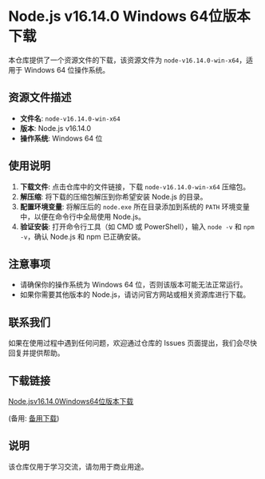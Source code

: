 # Node.js v16.14.0 Windows 64位版本下载

本仓库提供了一个资源文件的下载，该资源文件为 `node-v16.14.0-win-x64`，适用于 Windows 64 位操作系统。

## 资源文件描述

- **文件名**: `node-v16.14.0-win-x64`
- **版本**: Node.js v16.14.0
- **操作系统**: Windows 64 位

## 使用说明

1. **下载文件**: 点击仓库中的文件链接，下载 `node-v16.14.0-win-x64` 压缩包。
2. **解压缩**: 将下载的压缩包解压到你希望安装 Node.js 的目录。
3. **配置环境变量**: 将解压后的 `node.exe` 所在目录添加到系统的 `PATH` 环境变量中，以便在命令行中全局使用 Node.js。
4. **验证安装**: 打开命令行工具（如 CMD 或 PowerShell），输入 `node -v` 和 `npm -v`，确认 Node.js 和 npm 已正确安装。

## 注意事项

- 请确保你的操作系统为 Windows 64 位，否则该版本可能无法正常运行。
- 如果你需要其他版本的 Node.js，请访问官方网站或相关资源库进行下载。

## 联系我们

如果在使用过程中遇到任何问题，欢迎通过仓库的 Issues 页面提出，我们会尽快回复并提供帮助。

## 下载链接
[Node.jsv16.14.0Windows64位版本下载](https://pan.quark.cn/s/0d1bdb5cf150) 

(备用: [备用下载](https://pan.baidu.com/s/14NMEJNYHciiHk184dHzx8w?pwd=1234))

## 说明

该仓库仅用于学习交流，请勿用于商业用途。
